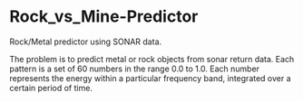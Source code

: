 # Rock_vs_Mine-Predictor
Rock/Metal predictor using SONAR data.

The problem is to predict metal or rock objects from sonar return data. Each pattern is a set of 60 numbers in the range 0.0 to 1.0. Each number represents the energy within a particular frequency band, integrated over a certain period of time.
